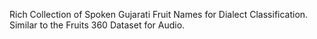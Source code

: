 Rich Collection of Spoken Gujarati Fruit Names for Dialect Classification. Similar to the Fruits 360 Dataset for Audio.
